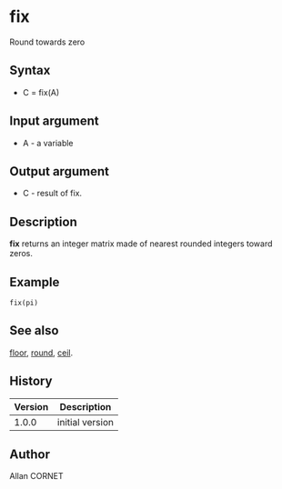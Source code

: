 

# fix

Round towards zero

## Syntax

- C = fix(A)

## Input argument

 - A - a variable

## Output argument

 - C - result of fix.

## Description


  <p><b>fix</b> returns an integer matrix made of nearest rounded integers toward zeros.</p>


## Example

```Nelson
fix(pi)
```

## See also

[floor](floor.md), [round](round.md), [ceil](ceil.md).
## History

|Version|Description|
|------|------|
|1.0.0|initial version|


## Author

Allan CORNET



